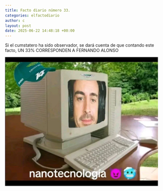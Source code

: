 ```yaml
---
title: Facto diario número 33.
categories: elfactodiario
author: c
layout: post
date: 2025-06-22 14:48:18 +00:00
---
```

Si el cumstatero ha sido observador, se dará cuenta de que contando este facto, UN 33% CORRESPONDEN A FERNANDO ALONSO

![2025_06_22_14_48_29_untitled-1.webp](/assets/2025_06_22_14_48_29_untitled-1.webp)
